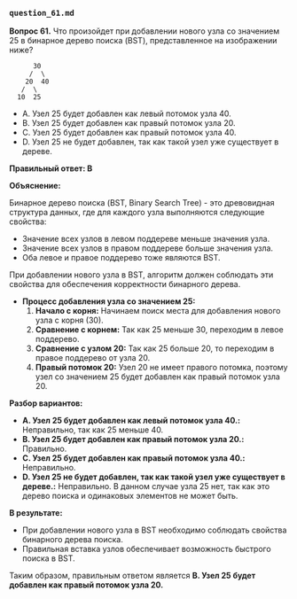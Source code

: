 

### `question_61.md`

**Вопрос 61.** Что произойдет при добавлении нового узла со значением 25 в бинарное дерево поиска (BST), представленное на изображении ниже?

```
      30
     /  \
    20  40
   /  \
  10  25
```

-   A.  Узел 25 будет добавлен как левый потомок узла 40.
-   B.  Узел 25 будет добавлен как правый потомок узла 20.
-   C.  Узел 25 будет добавлен как правый потомок узла 40.
-   D.  Узел 25 не будет добавлен, так как такой узел уже существует в дереве.

**Правильный ответ: B**

**Объяснение:**

Бинарное дерево поиска (BST, Binary Search Tree) - это древовидная структура данных, где для каждого узла выполняются следующие свойства:
* Значение всех узлов в левом поддереве меньше значения узла.
*  Значение всех узлов в правом поддереве больше значения узла.
*  Оба левое и правое поддерево тоже являются BST.

При добавлении нового узла в BST, алгоритм должен соблюдать эти свойства для обеспечения корректности бинарного дерева.

*   **Процесс добавления узла со значением 25:**
    1.  **Начало с корня:** Начинаем поиск места для добавления нового узла с корня (30).
    2.  **Сравнение с корнем:** Так как 25 меньше 30, переходим в левое поддерево.
    3.  **Сравнение с узлом 20:**  Так как 25 больше 20, то переходим в правое поддерево от узла 20.
    4.  **Правый потомок 20:** Узел 20 не имеет правого потомка, поэтому узел со значением 25 будет добавлен как правый потомок узла 20.

**Разбор вариантов:**
*   **A. Узел 25 будет добавлен как левый потомок узла 40.:** Неправильно, так как  25 меньше 40.
*   **B. Узел 25 будет добавлен как правый потомок узла 20.:** Правильно.
*   **C. Узел 25 будет добавлен как правый потомок узла 40.:** Неправильно.
*   **D. Узел 25 не будет добавлен, так как такой узел уже существует в дереве.:** Неправильно.  В данном случае узла 25 нет, так как это дерево поиска и одинаковых элементов не может быть.

**В результате:**
*   При добавлении нового узла в BST необходимо соблюдать свойства бинарного дерева поиска.
*   Правильная вставка узлов обеспечивает возможность быстрого поиска в BST.

Таким образом, правильным ответом является **B. Узел 25 будет добавлен как правый потомок узла 20.**

